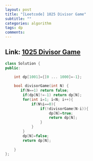 ```yaml
---
layout: post
title: "[Leetcode] 1025 Divisor Game"
subtitle: ""
categories: algorithm
tags: dp
comments:
---
```


## Link: [1025 Divisor Game](https://leetcode.com/problems/divisor-game/)

```cpp
class Solution {
public:
    
    int dp[1001]={[0 ... 1000]=-1};

    bool divisorGame(int N) {
       if(N==1) return false;
        if(dp[N]!=-1) return dp[N];
        for(int i=1; i<N; i++){
            if(N%i==0){
                if(!divisorGame(N-i)){
                    dp[N]=true;
                    return dp[N];
                }
            }
        }
        dp[N]=false;
        return dp[N]; 
        
    }
};
```
